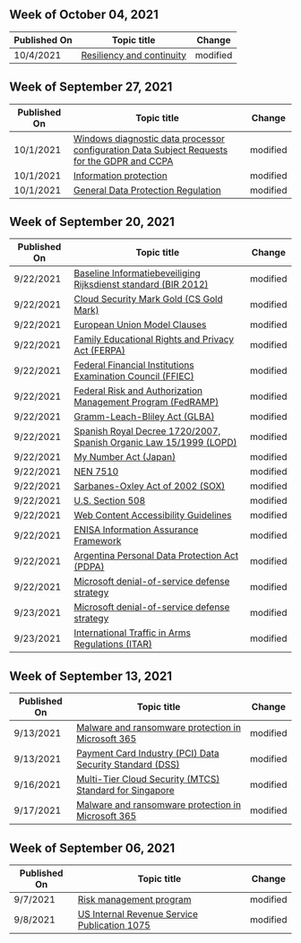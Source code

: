 <!-- This file is generated automatically each week. Changes made to this file will be overwritten.-->



## Week of October 04, 2021


| Published On |Topic title | Change |
|------|------------|--------|
| 10/4/2021 | [Resiliency and continuity](/compliance/assurance/assurance-resiliency-and-continuity) | modified |


## Week of September 27, 2021


| Published On |Topic title | Change |
|------|------------|--------|
| 10/1/2021 | [Windows diagnostic data processor configuration Data Subject Requests for the GDPR and CCPA](/compliance/regulatory/gdpr-dsr-windows) | modified |
| 10/1/2021 | [Information protection](/compliance/regulatory/gdpr-information-protection) | modified |
| 10/1/2021 | [General Data Protection Regulation](/compliance/regulatory/gdpr) | modified |


## Week of September 20, 2021


| Published On |Topic title | Change |
|------|------------|--------|
| 9/22/2021 | [Baseline Informatiebeveiliging Rijksdienst standard (BIR 2012)](/compliance/regulatory/offering-bir-2012-netherlands) | modified |
| 9/22/2021 | [Cloud Security Mark Gold (CS Gold Mark)](/compliance/regulatory/offering-cs-mark-gold-japan) | modified |
| 9/22/2021 | [European Union Model Clauses](/compliance/regulatory/offering-eu-model-clauses) | modified |
| 9/22/2021 | [Family Educational Rights and Privacy Act (FERPA)](/compliance/regulatory/offering-ferpa) | modified |
| 9/22/2021 | [Federal Financial Institutions Examination Council (FFIEC)](/compliance/regulatory/offering-ffiec-us) | modified |
| 9/22/2021 | [Federal Risk and Authorization Management Program (FedRAMP)](/compliance/regulatory/offering-fedramp) | modified |
| 9/22/2021 | [Gramm-Leach-Bliley Act (GLBA)](/compliance/regulatory/offering-glba) | modified |
| 9/22/2021 | [Spanish Royal Decree 1720/2007, Spanish Organic Law 15/1999 (LOPD)](/compliance/regulatory/offering-lopd-spain) | modified |
| 9/22/2021 | [My Number Act (Japan)](/compliance/regulatory/offering-my-number-act-japan) | modified |
| 9/22/2021 | [NEN 7510](/compliance/regulatory/offering-nen-7510-netherlands) | modified |
| 9/22/2021 | [Sarbanes-Oxley Act of 2002 (SOX)](/compliance/regulatory/offering-sox) | modified |
| 9/22/2021 | [U.S. Section 508](/compliance/regulatory/offering-section-508-vpats) | modified |
| 9/22/2021 | [Web Content Accessibility Guidelines](/compliance/regulatory/offering-wcag-2-1) | modified |
| 9/22/2021 | [ENISA Information Assurance Framework](/compliance/regulatory/offering-enisa) | modified |
| 9/22/2021 | [Argentina Personal Data Protection Act (PDPA)](/compliance/regulatory/offering-pdpa-argentina) | modified |
| 9/22/2021 | [Microsoft denial-of-service defense strategy](/compliance/assurance/assurance-microsoft-dos-defense-strategy) | modified |
| 9/23/2021 | [Microsoft denial-of-service defense strategy](/compliance/assurance/assurance-microsoft-dos-defense-strategy) | modified |
| 9/23/2021 | [International Traffic in Arms Regulations (ITAR)](/compliance/regulatory/offering-itar) | modified |


## Week of September 13, 2021


| Published On |Topic title | Change |
|------|------------|--------|
| 9/13/2021 | [Malware and ransomware protection in Microsoft 365](/compliance/assurance/assurance-malware-and-ransomware-protection) | modified |
| 9/13/2021 | [Payment Card Industry (PCI) Data Security Standard (DSS)](/compliance/regulatory/offering-pci-dss) | modified |
| 9/16/2021 | [Multi-Tier Cloud Security (MTCS) Standard for Singapore](/compliance/regulatory/offering-mtcs-singapore) | modified |
| 9/17/2021 | [Malware and ransomware protection in Microsoft 365](/compliance/assurance/assurance-malware-and-ransomware-protection) | modified |


## Week of September 06, 2021


| Published On |Topic title | Change |
|------|------------|--------|
| 9/7/2021 | [Risk management program](/compliance/assurance/assurance-risk-management-program) | modified |
| 9/8/2021 | [US Internal Revenue Service Publication 1075](/compliance/regulatory/offering-irs-1075) | modified |
